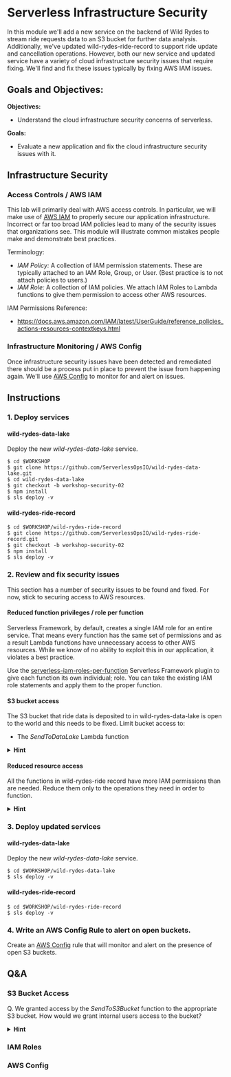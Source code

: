 <!--
Good ideas: https://www.puresec.io/blog/aws-security-best-practices-config-rules-lambda-security
-->

# Serverless Infrastructure Security

<!-- We could also use wild-ryde-data-lake instead for these tasks... A data lake is an awesoem place to have a breach! -->

In this module we'll add a new service on the backend of Wild Rydes to stream ride requests data to an S3 bucket for further data analysis. Additionally, we've updated wild-rydes-ride-record to support ride update and cancellation operations.  However, both our new service and updated service have a variety of cloud infrastructure security issues that require fixing. We'll find and fix these issues typically by fixing AWS IAM issues.

## Goals and Objectives:

**Objectives:**
* Understand the cloud infrastructure security concerns of serverless.

**Goals:**
* Evaluate a new application and fix the cloud infrastructure security issues with it.

## Infrastructure Security
### Access Controls / AWS IAM

This lab will primarily deal with AWS access controls. In particular, we will make use of [AWS IAM](https://aws.amazon.com/iam/) to properly secure our application infrastructure. Incorrect or far too broad IAM policies lead to many of the security issues that organizations see. This module will illustrate common mistakes people make and demonstrate best practices.

Terminology:

* _IAM Policy:_ A collection of IAM permission statements. These are typically attached to an IAM Role, Group, or User. (Best practice is to not attach policies to users.)
* _IAM Role:_ A collection of IAM policies. We attach IAM Roles to Lambda functions to give them permission to access other AWS resources.

IAM Permissions Reference:

* https://docs.aws.amazon.com/IAM/latest/UserGuide/reference_policies_actions-resources-contextkeys.html

### Infrastructure Monitoring / AWS Config

Once infrastructure security issues have been detected and remediated there should be a process put in place to prevent the issue from happening again. We'll use [AWS Config](https://aws.amazon.com/config/) to monitor for and alert on issues.

## Instructions

### 1. Deploy services

#### wild-rydes-data-lake
Deploy the new *wild-rydes-data-lake* service.

```
$ cd $WORKSHOP
$ git clone https://github.com/ServerlessOpsIO/wild-rydes-data-lake.git
$ cd wild-rydes-data-lake
$ git checkout -b workshop-security-02
$ npm install
$ sls deploy -v
```

#### wild-rydes-ride-record
```
$ cd $WORKSHOP/wild-rydes-ride-record
$ git clone https://github.com/ServerlessOpsIO/wild-rydes-ride-record.git
$ git checkout -b workshop-security-02
$ npm install
$ sls deploy -v
```

### 2. Review and fix security issues

This section has a number of security issues to be found and fixed. For now, stick to securing access to AWS resources.

#### Reduced function privileges / role per function
Serverless Framework, by default, creates a single IAM role for an entire service. That means every function has the same set of permissions and as a result Lambda functions have unnecessary access to other AWS resources. While we know of no ability to exploit this in our application, it violates a best practice.

Use the [serverless-iam-roles-per-function](https://www.npmjs.com/package/serverless-iam-roles-per-function) Serverless Framework plugin to give each function its own individual; role. You can take the existing IAM role statements and apply them to the proper function.

#### S3 bucket access
The S3 bucket that ride data is deposited to in wild-rydes-data-lake is open to the world and this needs to be fixed. Limit bucket access to:

* The _SendToDataLake_ Lambda function

<details>
<summary><strong>Hint</strong></summary>
<p>

Remove the S3 bucket policy resource and update the _SendToDataLake_ IAM role.

</p>
</details>

#### Reduced resource access

All the functions in wild-rydes-ride record have more IAM permissions than are needed. Reduce them only to the operations they need in order to function.

<details>
<summary><strong>Hint</strong></summary>
<p>

* [SNS IAM Reference](https://docs.aws.amazon.com/IAM/latest/UserGuide/list_amazonsns.html)
* [S3 IAM Reference](https://docs.aws.amazon.com/IAM/latest/UserGuide/list_amazons3.html)

</p>
</details>


### 3. Deploy updated services

#### wild-rydes-data-lake
Deploy the new *wild-rydes-data-lake* service.

```
$ cd $WORKSHOP/wild-rydes-data-lake
$ sls deploy -v
```

#### wild-rydes-ride-record
```
$ cd $WORKSHOP/wild-rydes-ride-record
$ sls deploy -v
```
### 4. Write an AWS Config Rule to alert on open buckets.

Create an [AWS Config](https://aws.amazon.com/config/) rule that will monitor and alert on the presence of open S3 buckets.

## Q&A

### S3 Bucket Access

Q. We granted access by the _SendToS3Bucket_ function to the appropriate S3 bucket. How would we grant internal users access to the bucket?

<details>
<summary><strong>Hint</strong></summary>
<p>

1) Create an IAM policy, attach it to an AWS group, and ensure all users who need access are members of that group.
1) Create a policy to the bucket that grants access.

Where possible, attempt to use the first option.

</p>
</details>

### IAM Roles


### AWS Config

